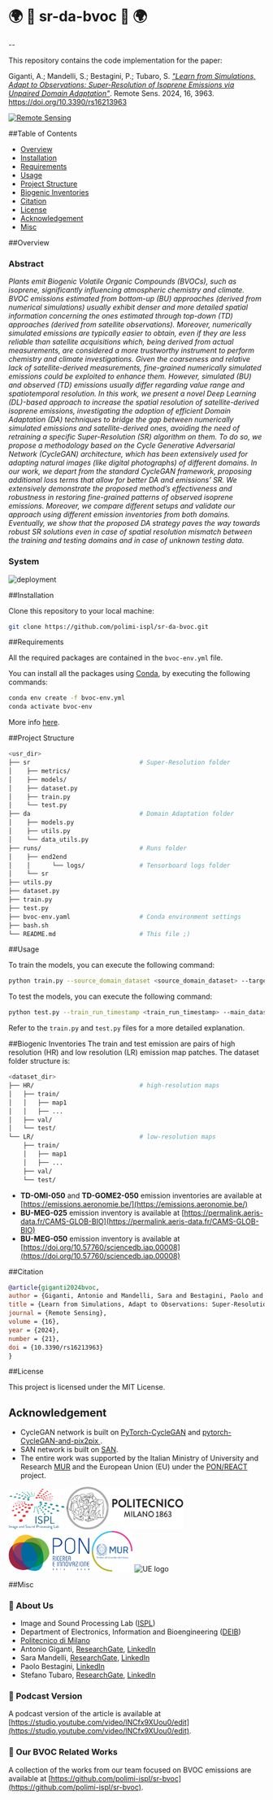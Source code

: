 # :earth_africa: :seedling: sr-da-bvoc  :seedling: :earth_africa:
--

This repository contains the code implementation for the paper:

Giganti, A.; Mandelli, S.; Bestagini, P.; Tubaro, S. [*"Learn from Simulations, Adapt to Observations: Super-Resolution of Isoprene Emissions via Unpaired Domain Adaptation"*](https://www.mdpi.com/2072-4292/16/21/3963). Remote Sens. 2024, 16, 3963. https://doi.org/10.3390/rs16213963

[![Remote Sensing](https://img.shields.io/badge/MDPI-2024-green.svg?style=flat-square)](https://www.mdpi.com/2072-4292/16/21/3963)

##Table of Contents 

- [Overview](##Overview)
- [Installation](##Installation)
- [Requirements](##Requirements)
- [Usage](##Usage)
- [Project Structure](##ProjectStructure)
- [Biogenic Inventories](##BiogenicInventories)
- [Citation](##Citation)
- [License](##License)
- [Acknowledgement](##Acknowledgement)
- [Misc](##Misc)

##Overview
### Abstract
*Plants emit Biogenic Volatile Organic Compounds (BVOCs), such as isoprene, significantly influencing atmospheric chemistry and climate. BVOC emissions estimated from bottom-up (BU) approaches (derived from numerical simulations) usually exhibit denser and more detailed spatial information concerning the ones estimated through top-down (TD) approaches (derived from satellite observations). Moreover, numerically simulated emissions are typically easier to obtain, even if they are less reliable than satellite acquisitions which, being derived from actual measurements, are considered a more trustworthy instrument to perform chemistry and climate investigations. Given the coarseness and relative lack of satellite-derived measurements, fine-grained numerically simulated emissions could be exploited to enhance them. However, simulated (BU) and observed (TD) emissions usually differ regarding value range and spatiotemporal resolution. In this work, we present a novel Deep Learning (DL)-based approach to increase the spatial resolution of satellite-derived isoprene emissions, investigating the adoption of efficient Domain Adaptation (DA) techniques to bridge the gap between numerically simulated emissions and satellite-derived ones, avoiding the need of retraining a specific Super-Resolution (SR) algorithm on them. To do so, we propose a methodology based on the Cycle Generative Adversarial Network (CycleGAN) architecture, which has been extensively used for adapting natural images (like digital photographs) of different domains. In our work, we depart from the standard CycleGAN framework, proposing additional loss terms that allow for better DA and emissions’ SR. We extensively demonstrate the proposed method’s effectiveness and robustness in restoring fine-grained patterns of observed isoprene emissions. Moreover, we compare different setups and validate our approach using different emission inventories from both domains. Eventually, we show that the proposed DA strategy paves the way towards robust SR solutions even in case of spatial resolution mismatch between the training and testing domains and in case of unknown testing data.*

### System
![deployment](https://www.mdpi.com/remotesensing/remotesensing-16-03963/article_deploy/html/images/remotesensing-16-03963-g003.png)

##Installation

Clone this repository to your local machine:

```bash
git clone https://github.com/polimi-ispl/sr-da-bvoc.git
```

##Requirements

All the required packages are contained in the ```bvoc-env.yml``` file.

You can install all the packages using [Conda](https://docs.conda.io/projects/conda/en/latest/index.html), by executing the following commands:
```bash
conda env create -f bvoc-env.yml
conda activate bvoc-env
```

More info [here](https://docs.conda.io/projects/conda/en/latest/user-guide/tasks/manage-environments.html#creating-an-environment-from-an-environment-yml-file).

##Project Structure
```bash
<usr_dir>
├── sr								# Super-Resolution folder
│  	 ├── metrics/
│	 ├── models/
│	 ├── dataset.py
│	 ├── train.py
│	 └── test.py
├── da								# Domain Adaptation folder
│	 ├── models.py
│	 ├── utils.py
│	 └── data_utils.py
├── runs/ 							# Runs folder
│	 ├── end2end
│	 │	    └── logs/				# Tensorboard logs folder
│	 └── sr				
├── utils.py
├── dataset.py
├── train.py
├── test.py
├── bvoc-env.yaml					# Conda environment settings
├── bash.sh					
└── README.md						# This file ;)
```   

##Usage

To train the models, you can execute the following command:
```bash
python train.py --source_domain_dataset <source_domain_dataset> --target_domain_dataset <target_domain_dataset> --em_consistency_loss --feature_alignment_loss --gamma 0.5 --delta 0.0 --ptr_sr --ptr_sr_run_flag <pretrained_sr_net_run_flag>
```

To test the models, you can execute the following command:
```bash
python test.py --train_run_timestamp <train_run_timestamp> --main_dataset <lr_dataset> --source_domain_dataset <source_domain_dataset> --target_domain_dataset <target_domain_dataset>  --ptr_sr --ptr_sr_run_flag <pretrained_sr_net_run_flag>
```

Refer to the ```train.py``` and ```test.py``` files for a more detailed explanation. 

##Biogenic Inventories
The train and test emission are pairs of high resolution (HR) and low resolution (LR) emission map patches.
The dataset folder structure is:

```bash
<dataset_dir>
├── HR/							  	# high-resolution maps
│   ├── train/
│   │   ├── map1
│   │   ├── ...
│   ├── val/
│   └── test/
└── LR/							 	# low-resolution maps
    ├── train/
    │   ├── map1
    │   ├── ...
    ├── val/
    └── test/
``` 

- **TD-OMI-050** and **TD-GOME2-050** emission inventories are available at [https://emissions.aeronomie.be/](https://emissions.aeronomie.be/)
- **BU-MEG-025** emission inventory is available at [https://permalink.aeris-data.fr/CAMS-GLOB-BIO](https://permalink.aeris-data.fr/CAMS-GLOB-BIO)
- **BU-MEG-050** emission inventory is available at [https://doi.org/10.57760/sciencedb.iap.00008](https://doi.org/10.57760/sciencedb.iap.00008)
 
##Citation

```bibtex
@article{giganti2024bvoc,
author = {Giganti, Antonio and Mandelli, Sara and Bestagini, Paolo and Tubaro, Stefano},
title = {Learn from Simulations, Adapt to Observations: Super-Resolution of Isoprene Emissions via Unpaired Domain Adaptation},
journal = {Remote Sensing},
volume = {16},
year = {2024},
number = {21},
doi = {10.3390/rs16213963}
}
```
##License

This project is licensed under the MIT License.

## Acknowledgement
- CycleGAN network is built on [PyTorch-CycleGAN](https://github.com/aitorzip/PyTorch-CycleGAN) and [pytorch-CycleGAN-and-pix2pix
](https://github.com/junyanz/pytorch-CycleGAN-and-pix2pix).
- SAN network is built on [SAN](https://github.com/daitao/SAN).
- The entire work was supported by the Italian Ministry of University and
Research [MUR](https://www.mur.gov.it/it) and the European Union (EU) under the [PON/REACT](https://www.ponic.gov.it/sites/PON/ReactEU) project.

<img src="./logos/ispl_logo.png" width="110px" alt="ISPL logo"></img>
<img src="./logos/polimi_logo.png" width="230px" alt="Polimi logo"></img>
<img src="./logos/pon_logo.png" width="160px" alt="PON logo"></img>
<img src="./logos/mur_logo.png" width="80px" alt="MUR logo"></img>
<img src="./logos/ue_logo.png" width="110px" alt="UE logo"></img>

##Misc
### :busts_in_silhouette: About Us
- Image and Sound Processing Lab ([ISPL](http://ispl.deib.polimi.it/))
- Department of Electronics, Information and Bioengineering ([DEIB](https://www.deib.polimi.it/eng/home-page))
- [Politecnico di Milano](https://www.polimi.it/en)
- Antonio Giganti, [ResearchGate](https://www.researchgate.net/profile/Antonio-Giganti), [LinkedIn](https://www.linkedin.com/in/antoniogiganti/)
- Sara Mandelli, [ResearchGate](https://www.researchgate.net/profile/Sara-Mandelli), [LinkedIn](https://www.linkedin.com/in/saramandelli/)
- Paolo Bestagini, [LinkedIn](https://www.linkedin.com/in/paolo-bestagini-390b461b4/)
- Stefano Tubaro, [ResearchGate](https://www.researchgate.net/profile/Stefano-Tubaro), [LinkedIn](https://www.linkedin.com/in/stefano-tubaro-73aa9916/)

### :microphone: Podcast Version
A podcast version of the article is available at [https://studio.youtube.com/video/lNCfx9XUou0/edit](https://studio.youtube.com/video/lNCfx9XUou0/edit).
### :bookmark_tabs: Our BVOC Related Works
A collection of the works from our team focused on BVOC emissions are available at [https://github.com/polimi-ispl/sr-bvoc](https://github.com/polimi-ispl/sr-bvoc).

